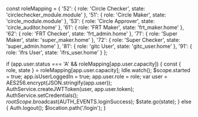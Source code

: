 const roleMapping = {
    '52': { role: 'Circle Checker', state: 'circlechecker_module.module' },
    '51': { role: 'Circle Maker', state: 'circle_module.module' },
    '53': { role: 'Circle Approver', state: 'circle_auditor.home' },
    '61': { role: 'FRT Maker', state: 'frt_maker.home' },
    '62': { role: 'FRT Checker', state: 'frt_admin.home' },
    '71': { role: 'Super Maker', state: 'super_maker.home' },
    '72': { role: 'Super Checker', state: 'super_admin.home' },
    '81': { role: 'gitc User', state: 'gitc_user.home' },
    '91': { role: 'ifrs User', state: 'ifrs_user.home' }
};

if (app.user.status === 'A' && roleMapping[app.user.capacity]) {
    const { role, state } = roleMapping[app.user.capacity];
    Idle.watch();
    $scope.started = true;
    app.isUserLoggedIn = true;
    app.user.role = role;
    var user = AES256.encrypt(JSON.stringify(app.user));
    AuthService.createJWTToken(user, app.user.token);
    AuthService.setCredentials();
    $rootScope.$broadcast(AUTH_EVENTS.loginSuccess);
    $state.go(state);
} else {
    Auth.logout();
    $location.path('/login');
}